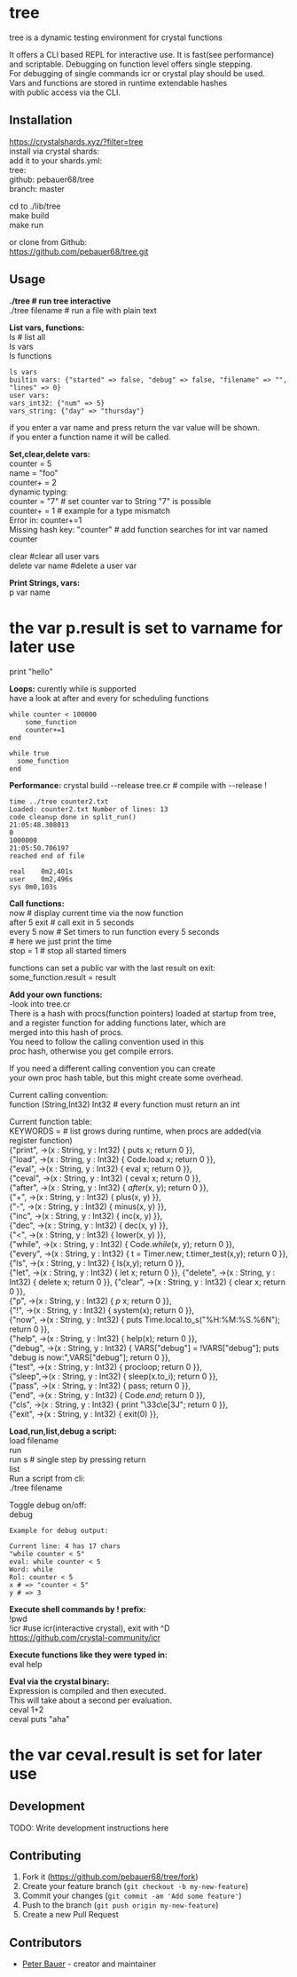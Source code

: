 # tree

tree is a dynamic testing environment for crystal functions

It offers a CLI based REPL for interactive use.
It is fast(see performance) and scriptable. 
Debugging on function level offers single stepping.   
For debugging of single commands icr or crystal play should be used.    
Vars and functions are stored in runtime extendable hashes   
with public access via the CLI.  

## Installation

https://crystalshards.xyz/?filter=tree  
install via crystal shards:    
add it to your shards.yml:  
  tree:  
    github: pebauer68/tree  
    branch: master  

cd to ./lib/tree  
make build  
make run  

or clone from Github:  
https://github.com/pebauer68/tree.git  


## Usage
**./tree # run tree interactive**  
./tree filename # run a file with plain text    


**List vars, functions:**       
ls # list all  
ls vars       
ls functions   

    ls vars
    builtin vars: {"started" => false, "debug" => false, "filename" => "", "lines" => 0}
    user vars: 
    vars_int32: {"num" => 5}
    vars_string: {"day" => "thursday"} 

if you enter a var name and press return the var value will be shown.   
if you enter a function name it will be called.  

**Set,clear,delete vars:**  
counter = 5   
name = "foo"  
counter+ = 2  
dynamic typing:  
counter = "7"  # set counter var to String "7" is possible  
counter+ = 1   # example for a type mismatch  
Error in: counter+=1  
Missing hash key: "counter"  # add function searches for int var named counter    

clear            #clear all user vars    
delete var name  #delete a user var

**Print Strings, vars:**  
p var name 
# the var p.result is set to varname for later use     
print "hello"   

**Loops:**
curently while is supported  
have a look at after and every for scheduling functions  

    while counter < 100000  
        some_function
        counter+=1  
    end
      
    while true
      some_function  
    end      
    
**Performance:**
crystal build --release tree.cr  # compile with --release !

    time ../tree counter2.txt
    Loaded: counter2.txt Number of lines: 13
    code cleanup done in split_run()
    21:05:48.308013
    0
    1000000
    21:05:50.706197
    reached end of file

    real	0m2,401s 
    user	0m2,496s
    sys	0m0,103s
        
**Call functions:**  
now            # display current time via the now function   
after 5 exit   # call exit in 5 seconds    
every 5 now    # Set timers to run function every 5 seconds    
               # here we just print the time    
stop = 1       # stop all started timers 

functions can set a public var with the last result on exit:       
some_function.result = result                
               
**Add your own functions:**    
-look into tree.cr  
There is a hash with procs(function pointers) loaded at startup from tree,       
and a register function for adding functions later, which are  
merged into this hash of procs.  
You need to follow the calling convention used in this  
proc hash, otherwise you get compile errors.  

If you need a different calling convention you can create  
your own proc hash table, but this might create some overhead.  

Current calling convention:  
function (String,Int32) Int32  # every function must return an int 

Current function table:   
KEYWORDS =  # list grows during runtime, when procs are added(via register function)  
    {"print", ->(x : String, y : Int32) { puts x; return 0 }},  
    {"load", ->(x : String, y : Int32) { Code.load x; return 0 }},  
    {"eval", ->(x : String, y : Int32) { eval x; return 0 }},  
    {"ceval", ->(x : String, y : Int32) { ceval x; return 0 }},  
    {"after", ->(x : String, y : Int32) { _after_(x, y); return 0 }},  
    {"+", ->(x : String, y : Int32) { plus(x, y) }},  
    {"-", ->(x : String, y : Int32) { minus(x, y) }},  
    {"inc", ->(x : String, y : Int32) { inc(x, y) }},  
    {"dec", ->(x : String, y : Int32) { dec(x, y) }},  
    {"<", ->(x : String, y : Int32) { lower(x, y) }},  
    {"while", ->(x : String, y : Int32) { Code._while_(x, y); return 0 }},  
    {"every", ->(x : String, y : Int32) { t = Timer.new; t.timer_test(x,y); return 0 }},  
    {"ls", ->(x : String, y : Int32) { ls(x,y); return 0 }},  
    {"let", ->(x : String, y : Int32) { let x; return 0 }}, 
    {"delete", ->(x : String, y : Int32) { delete x; return 0 }}, 
    {"clear", ->(x : String, y : Int32) { clear x; return 0 }},  
    {"p", ->(x : String, y : Int32) { _p_ x; return 0 }},  
    {"!", ->(x : String, y : Int32) { system(x); return 0 }},  
    {"now", ->(x : String, y : Int32) { puts Time.local.to_s("%H:%M:%S.%6N"); return 0 }},  
    {"help", ->(x : String, y : Int32) { help(x); return 0 }},  
    {"debug", ->(x : String, y : Int32) { VARS["debug"] = !VARS["debug"]; puts "debug is now:",VARS["debug"]; return 0 }},  
    {"test", ->(x : String, y : Int32) { procloop; return 0 }},  
    {"sleep",->(x : String, y : Int32) { sleep(x.to_i); return 0 }},  
    {"pass", ->(x : String, y : Int32) { pass; return 0 }},  
    {"end", ->(x : String, y : Int32) { Code._end_; return 0 }},  
    {"cls", ->(x : String, y : Int32) { print "\33c\e[3J"; return 0 }},  
    {"exit", ->(x : String, y : Int32) { exit(0) }},  


**Load,run,list,debug a script:**    
load filename  
run   
run s  # single step by pressing return   
list  
Run a script from cli:  
./tree filename  

Toggle debug on/off:  
debug  

    Example for debug output:  
    
    Current line: 4 has 17 chars
    "while counter < 5"
    eval: while counter < 5
    Word: while
    Rol: counter < 5
    x # => "counter < 5"
    y # => 3

**Execute shell commands by ! prefix:**    
!pwd        
!icr #use icr(interactive crystal), exit with ^D    
https://github.com/crystal-community/icr  


**Execute functions like they were typed in:**  
eval help  

**Eval via the crystal binary:**  
Expression is compiled and then executed.  
This will take about a second per evaluation.   
ceval 1+2  
ceval puts "aha"  
# the var ceval.result is set for later use  

## Development

TODO: Write development instructions here

## Contributing

1. Fork it (<https://github.com/pebauer68/tree/fork>)
2. Create your feature branch (`git checkout -b my-new-feature`)
3. Commit your changes (`git commit -am 'Add some feature'`)
4. Push to the branch (`git push origin my-new-feature`)
5. Create a new Pull Request

## Contributors

- [Peter Bauer](https://github.com/pebauer68) - creator and maintainer
